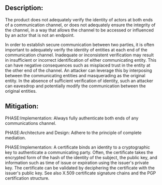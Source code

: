 ## Description:

The product does not adequately verify the identity of actors at both ends of a communication channel, or does not adequately ensure the integrity of the channel, in a way that allows the channel to be accessed or influenced by an actor that is not an endpoint.

In order to establish secure communication between two parties, it is often important to adequately verify the identity of entities at each end of the communication channel. Inadequate or inconsistent verification may result in insufficient or incorrect identification of either communicating entity. This can have negative consequences such as misplaced trust in the entity at the other end of the channel. An attacker can leverage this by interposing between the communicating entities and masquerading as the original entity. In the absence of sufficient verification of identity, such an attacker can eavesdrop and potentially modify the communication between the original entities.

## Mitigation:


PHASE:Implementation:
Always fully authenticate both ends of any communications channel.

PHASE:Architecture and Design:
Adhere to the principle of complete mediation.

PHASE:Implementation:
A certificate binds an identity to a cryptographic key to authenticate a communicating party. Often, the certificate takes the encrypted form of the hash of the identity of the subject, the public key, and information such as time of issue or expiration using the issuer's private key. The certificate can be validated by deciphering the certificate with the issuer's public key. See also X.509 certificate signature chains and the PGP certification structure.

